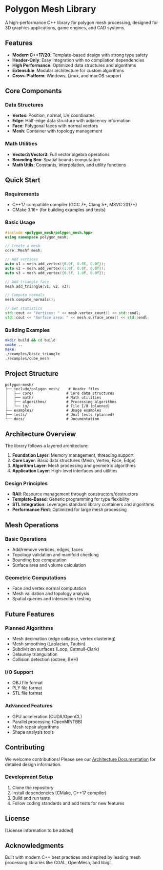 # Polygon Mesh Library

A high-performance C++ library for polygon mesh processing, designed for 3D graphics applications, game engines, and CAD systems.

## Features

- **Modern C++17/20**: Template-based design with strong type safety
- **Header-Only**: Easy integration with no compilation dependencies
- **High Performance**: Optimized data structures and algorithms
- **Extensible**: Modular architecture for custom algorithms
- **Cross-Platform**: Windows, Linux, and macOS support

## Core Components

### Data Structures
- **Vertex**: Position, normal, UV coordinates
- **Edge**: Half-edge data structure with adjacency information  
- **Face**: Polygonal faces with normal vectors
- **Mesh**: Container with topology management

### Math Utilities
- **Vector2/Vector3**: Full vector algebra operations
- **Bounding Box**: Spatial bounds computation
- **Math Utils**: Constants, interpolation, and utility functions

## Quick Start

### Requirements
- C++17 compatible compiler (GCC 7+, Clang 5+, MSVC 2017+)
- CMake 3.16+ (for building examples and tests)

### Basic Usage

```cpp
#include <polygon_mesh/polygon_mesh.hpp>
using namespace polygon_mesh;

// Create a mesh
core::Meshf mesh;

// Add vertices
auto v1 = mesh.add_vertex({0.0f, 0.0f, 0.0f});
auto v2 = mesh.add_vertex({1.0f, 0.0f, 0.0f});
auto v3 = mesh.add_vertex({0.5f, 1.0f, 0.0f});

// Add triangle face
mesh.add_triangle(v1, v2, v3);

// Compute normals
mesh.compute_normals();

// Get statistics
std::cout << "Vertices: " << mesh.vertex_count() << std::endl;
std::cout << "Surface area: " << mesh.surface_area() << std::endl;
```

### Building Examples

```bash
mkdir build && cd build
cmake ..
make
./examples/basic_triangle
./examples/cube_mesh
```

## Project Structure

```
polygon-mesh/
├── include/polygon_mesh/    # Header files
│   ├── core/               # Core data structures
│   ├── math/               # Math utilities
│   ├── algorithms/         # Processing algorithms
│   └── io/                 # File I/O (planned)
├── examples/               # Usage examples
├── tests/                  # Unit tests (planned)
└── docs/                   # Documentation
```

## Architecture Overview

The library follows a layered architecture:

1. **Foundation Layer**: Memory management, threading support
2. **Core Layer**: Basic data structures (Mesh, Vertex, Face, Edge)
3. **Algorithm Layer**: Mesh processing and geometric algorithms
4. **Application Layer**: High-level interfaces and utilities

### Design Principles

- **RAII**: Resource management through constructors/destructors
- **Template-Based**: Generic programming for type flexibility
- **STL Integration**: Leverages standard library containers and algorithms
- **Performance First**: Optimized for large mesh processing

## Mesh Operations

### Basic Operations
- Add/remove vertices, edges, faces
- Topology validation and manifold checking
- Bounding box computation
- Surface area and volume calculation

### Geometric Computations
- Face and vertex normal computation
- Mesh validation and topology analysis
- Spatial queries and intersection testing

## Future Features

### Planned Algorithms
- Mesh decimation (edge collapse, vertex clustering)
- Mesh smoothing (Laplacian, Taubin)
- Subdivision surfaces (Loop, Catmull-Clark)
- Delaunay triangulation
- Collision detection (octree, BVH)

### I/O Support
- OBJ file format
- PLY file format
- STL file format

### Advanced Features
- GPU acceleration (CUDA/OpenCL)
- Parallel processing (OpenMP/TBB)
- Mesh repair algorithms
- Shape analysis tools

## Contributing

We welcome contributions! Please see our [Architecture Documentation](docs/architecture.md) for detailed design information.

### Development Setup
1. Clone the repository
2. Install dependencies (CMake, C++17 compiler)
3. Build and run tests
4. Follow coding standards and add tests for new features

## License

[License information to be added]

## Acknowledgments

Built with modern C++ best practices and inspired by leading mesh processing libraries like CGAL, OpenMesh, and libigl.